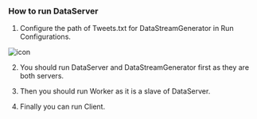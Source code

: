 ### How to run DataServer

1. Configure the path of Tweets.txt for DataStreamGenerator in Run Configurations.

![icon](https://img.alicdn.com/imgextra/i3/135480037/O1CN01t9aUgG1C8zFbkBmwd_!!135480037.jpg)

2. You should run DataServer and DataStreamGenerator first as they are both servers.

3. Then you should run Worker as it is a slave of DataServer.

4. Finally you can run Client.
